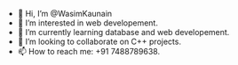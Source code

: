 - 👋 Hi, I’m @WasimKaunain
- 👀 I’m interested in web developement.
- 🌱 I’m currently learning database and web developement.
- 💞️ I’m looking to collaborate on C++ projects.
- 📫 How to reach me: +91 7488789638.

<!---
WasimKaunain/WasimKaunain is a ✨ special ✨ repository because its `README.md` (this file) appears on your GitHub profile.
You can click the Preview link to take a look at your changes.
---->
